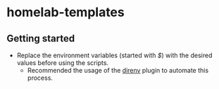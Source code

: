 # homelab-templates

## Getting started
  - Replace the environment variables (started with _$_) with the desired values before using the scripts.
    - Recommended the usage of the [direnv](https://direnv.net/) plugin to automate this process.
